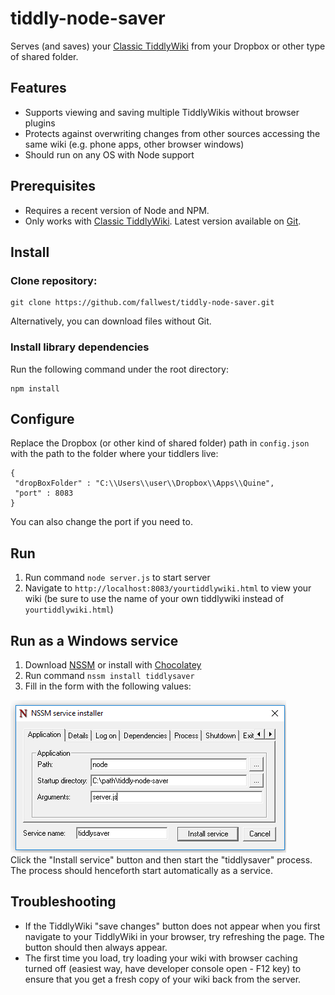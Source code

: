 # tiddly-node-saver
Serves (and saves) your [Classic TiddlyWiki](https://classic.tiddlywiki.com/) from your Dropbox or other type of shared folder.

## Features  

- Supports viewing and saving multiple TiddlyWikis without browser plugins
- Protects against overwriting changes from other sources accessing the same wiki (e.g. phone apps, other browser windows)
- Should run on any OS with Node support

## Prerequisites

- Requires a recent version of Node and NPM.
- Only works with [Classic TiddlyWiki](https://classic.tiddlywiki.com/). Latest version available on [Git](https://github.com/TiddlyWiki/TiddlyWiki).

## Install

### Clone repository:  

	git clone https://github.com/fallwest/tiddly-node-saver.git  

Alternatively, you can download files without Git.

### Install library dependencies  
Run the following command under the root directory:  
	
	npm install

## Configure

Replace the Dropbox (or other kind of shared folder) path in ```config.json``` with the path to the folder where your tiddlers live: 

	{
	 "dropBoxFolder" : "C:\\Users\\user\\Dropbox\\Apps\\Quine",
	 "port" : 8083
	}

You can also change the port if you need to.

## Run
1. Run command ```node server.js``` to start server  
1. Navigate to ```http://localhost:8083/yourtiddlywiki.html``` to view your wiki (be sure to use the name of your own tiddlywiki instead of ```yourtiddlywiki.html```)

## Run as a Windows service

1. Download [NSSM](https://nssm.cc/) or install with [Chocolatey](https://chocolatey.org/)  
1. Run command ```nssm install tiddlysaver```  
1. Fill in the form with the following values:  

<img src="https://github.com/fallwest/tiddly-node-saver/blob/master/nssm_config.png"></img>  
Click the "Install service" button and then start the "tiddlysaver" process. The process should henceforth start automatically as a service.  

## Troubleshooting  
- If the TiddlyWiki "save changes" button does not appear when you first navigate to your TiddlyWiki in your browser, try refreshing the page. The button should then always appear.
- The first time you load, try loading your wiki with browser caching turned off (easiest way, have developer console open - F12 key) to ensure that you get a fresh copy of your wiki back from the server.